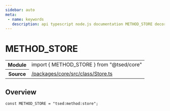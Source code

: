 ```yaml
---
sidebar: auto
meta:
 - name: keywords
   description: api typescript node.js documentation METHOD_STORE decorator
---
```

# METHOD_STORE <Badge text="Decorator" type="decorator"/>
<!-- Summary -->
<section class="symbol-info"><table class="is-full-width"><tbody><tr><th>Module</th><td><div class="lang-typescript"><span class="token keyword">import</span> { METHOD_STORE }&nbsp;<span class="token keyword">from</span>&nbsp;<span class="token string">"@tsed/core"</span></div></td></tr><tr><th>Source</th><td><a href="https://github.com/Romakita/ts-express-decorators/blob/v4.31.9/packages/core/src/class/Store.ts#L0-L0">/packages/core/src/class/Store.ts</a></td></tr></tbody></table></section>

<!-- Overview -->
## Overview


<pre><code class="typescript-lang "><span class="token keyword">const</span> METHOD_STORE<span class="token punctuation"> = </span>"tsed<span class="token punctuation">:</span>method<span class="token punctuation">:</span>store"<span class="token punctuation">;</span></code></pre>